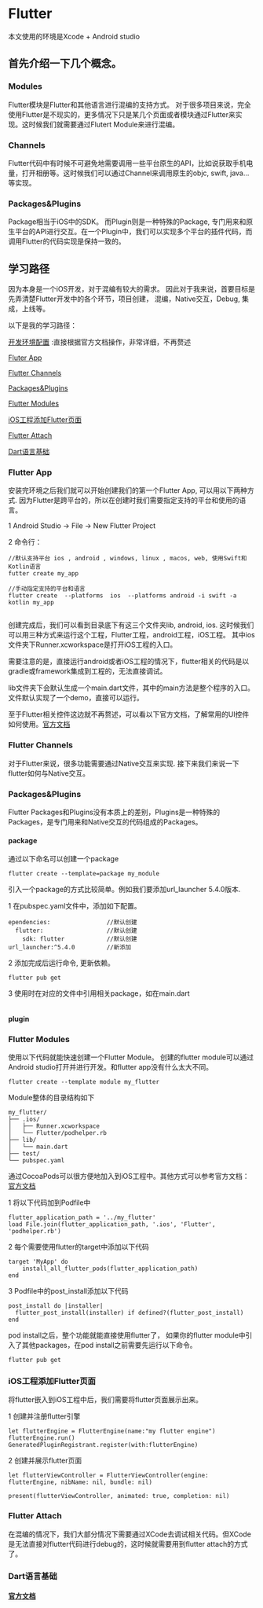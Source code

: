 # Flutter

本文使用的环境是Xcode + Android studio

## 首先介绍一下几个概念。

### Modules

Flutter模块是Flutter和其他语言进行混编的支持方式。 对于很多项目来说，完全使用Flutter是不现实的，更多情况下只是某几个页面或者模块通过Flutter来实现。这时候我们就需要通过Flutert Module来进行混编。


### Channels

Flutter代码中有时候不可避免地需要调用一些平台原生的API，比如说获取手机电量，打开相册等。这时候我们可以通过Channel来调用原生的objc, swift, java...等实现。


### Packages&Plugins

Package相当于iOS中的SDK。 而Plugin则是一种特殊的Package, 专门用来和原生平台的API进行交互。在一个Plugin中，我们可以实现多个平台的插件代码，而调用Flutter的代码实现是保持一致的。


## 学习路径

因为本身是一个iOS开发，对于混编有较大的需求。
因此对于我来说，首要目标是先弄清楚Flutter开发中的各个环节，项目创建， 混编，Native交互，Debug, 集成，上线等。

以下是我的学习路径： 

[开发环境配置](https://docs.flutter.dev/get-started/install) :直接根据官方文档操作，非常详细，不再赘述

[Fluter App](#Fluter_App)

[Flutter Channels](#Flutter_Channels)

[Packages&Plugins](#Packages&Plugins)

[Flutter Modules](#Flutter_Modules) 

[iOS工程添加Flutter页面](#iOS工程添加Flutter页面)

[Flutter Attach](#Flutter_Attach)

[Dart语言基础](#Dart语言基础)


### Flutter App


安装完环境之后我们就可以开始创建我们的第一个Flutter App, 可以用以下两种方式. 因为Flutter是跨平台的，所以在创建时我们需要指定支持的平台和使用的语言。

1 Android Studio  -> File -> New Flutter Project

2 命令行：
```
//默认支持平台 ios , android , windows, linux , macos, web, 使用Swift和Kotlin语言
futter create my_app 

//手动指定支持的平台和语言
flutter create  --platforms  ios  --platforms android -i swift -a kotlin my_app 
 
```


创建完成后，我们可以看到目录底下有这三个文件夹lib, android, ios. 这时候我们可以用三种方式来运行这个工程，Flutter工程，android工程，iOS工程。 其中ios文件夹下Runner.xcworkspace是打开iOS工程的入口。

需要注意的是，直接运行android或者iOS工程的情况下，flutter相关的代码是以gradle或framework集成到工程的，无法直接调试。

lib文件夹下会默认生成一个main.dart文件，其中的main方法是整个程序的入口。文件默认实现了一个demo，直接可以运行。


至于Flutter相关控件这边就不再赘述，可以看以下官方文档，了解常用的UI控件如何使用。[官方文档]()



### <a id="Flutter_Channels"></a> Flutter Channels

对于Flutter来说，很多功能需要通过Native交互来实现. 接下来我们来说一下flutter如何与Native交互。



### <a id="Packages&Plugins"></a>Packages&Plugins

Flutter Packages和Plugins没有本质上的差别，Plugins是一种特殊的Packages，是专门用来和Native交互的代码组成的Packages。

#### package

通过以下命名可以创建一个package

```
flutter create --template=package my_module
```

引入一个package的方式比较简单。例如我们要添加url_launcher 5.4.0版本.

1 在pubspec.yaml文件中，添加如下配置。

```
ependencies:                //默认创建
  flutter:                  //默认创建
    sdk: flutter            //默认创建
url_launcher:^5.4.0         //新添加
```

2 添加完成后运行命令, 更新依赖。

```
flutter pub get
```

3 使用时在对应的文件中引用相关package，如在main.dart

```

```





#### plugin



### <a id="Flutter_Modules"></a>Flutter Modules

使用以下代码就能快速创建一个Flutter Module。
创建的flutter module可以通过Android studio打开并进行开发。和flutter app没有什么太大不同。

```
flutter create --template module my_flutter

```


Module整体的目录结构如下

```
my_flutter/
├── .ios/
│   ├── Runner.xcworkspace
│   └── Flutter/podhelper.rb
├── lib/
│   └── main.dart
├── test/
└── pubspec.yaml

```
通过CocoaPods可以很方便地加入到iOS工程中。其他方式可以参考官方文档：[官方文档](https://docs.flutter.dev/development/add-to-app/ios/project-setup)

1 将以下代码加到Podfile中
```
flutter_application_path = '../my_flutter'
load File.join(flutter_application_path, '.ios', 'Flutter', 'podhelper.rb')

```
2 每个需要使用flutter的target中添加以下代码

```
target 'MyApp' do
    install_all_flutter_pods(flutter_application_path)
end

```

3 Podfile中的post_install添加以下代码
```
post_install do |installer|
  flutter_post_install(installer) if defined?(flutter_post_install)
end
```

pod install之后，整个功能就能直接使用flutter了， 如果你的flutter module中引入了其他packages，在pod install之前需要先运行以下命令。

```
flutter pub get
```



### <a id='iOS工程添加Flutter页面'></a> iOS工程添加Flutter页面

将flutter嵌入到iOS工程中后，我们需要将flutter页面展示出来。

1 创建并注册flutter引擎

```
let flutterEngine = FlutterEngine(name:"my flutter engine")
flutterEngine.run()
GeneratedPluginRegistrant.register(with:flutterEngine)

```

2 创建并展示flutter页面

```
let flutterViewController = FlutterViewController(engine: flutterEngine, nibName: nil, bundle: nil)
                
present(flutterViewController, animated: true, completion: nil)
```

### <a id="Flutter_Attach"></a>Flutter Attach

在混编的情况下，我们大部分情况下需要通过XCode去调试相关代码。但XCode是无法直接对flutter代码进行debug的，这时候就需要用到flutter attach的方式了。




### <a id="Dart语言基础"></a>Dart语言基础



#### [官方文档](https://dart.dev/samples)






